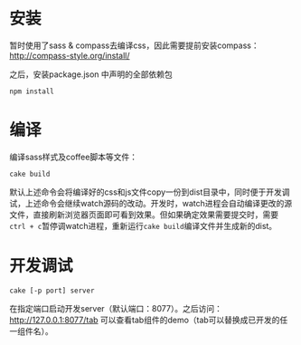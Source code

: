 # 安装
暂时使用了sass & compass去编译css，因此需要提前安装compass：
http://compass-style.org/install/

之后，安装package.json 中声明的全部依赖包
```shell
npm install
```

# 编译
编译sass样式及coffee脚本等文件：
```shell
cake build
```
默认上述命令会将编译好的css和js文件copy一份到dist目录中，同时便于开发调试，上述命令会继续watch源码的改动。开发时，watch进程会自动编译更改的源文件，直接刷新浏览器页面即可看到效果。但如果确定效果需要提交时，需要`ctrl + c`暂停调watch进程，重新运行`cake build`编译文件并生成新的dist。

# 开发调试
```shell
cake [-p port] server
```
在指定端口启动开发server（默认端口：8077）。之后访问：http://127.0.0.1:8077/tab 可以查看tab组件的demo（tab可以替换成已开发的任一组件名）。
